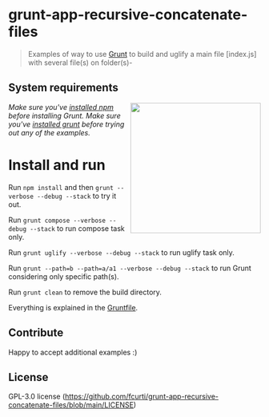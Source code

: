 # grunt-app-recursive-concatenate-files

> Examples of way to use [Grunt](http://gruntjs.com) to build and uglify a main file [index.js] with several file(s) on folder(s)-

## System requirements

<img align="right" height="260" src="http://gruntjs.com/img/grunt-logo-no-wordmark.svg">

*Make sure you've [installed npm](https://docs.npmjs.com/cli/v8/commands/npm-install) before installing Grunt.*
*Make sure you've [installed grunt](http://gruntjs.com/getting-started) before trying out any of the examples.*

# Install and run

Run `npm install` and then `grunt --verbose --debug --stack` to try it out.

Run `grunt compose --verbose --debug --stack` to run compose task only.

Run `grunt uglify --verbose --debug --stack` to run uglify task only.

Run `grunt --path=b --path=a/a1 --verbose --debug --stack` to run Grunt considering only specific path(s).

Run `grunt clean` to remove the build directory.

Everything is explained in the [Gruntfile](Gruntfile.js).

## Contribute

Happy to accept additional examples :)

## License

GPL-3.0 license (https://github.com/fcurti/grunt-app-recursive-concatenate-files/blob/main/LICENSE)
